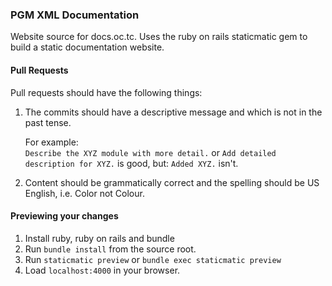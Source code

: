 ### PGM XML Documentation

Website source for docs.oc.tc. Uses the ruby on rails staticmatic gem to build a static documentation website.


#### Pull Requests

Pull requests should have the following things:

1. The commits should have a descriptive message and which is not in the past tense.
   
   For example:  
   `Describe the XYZ module with more detail.` or `Add detailed description for XYZ.` is good, but: `Added XYZ.` isn't.
   
2. Content should be grammatically correct and the spelling should be US English, i.e. Color not Colour.


#### Previewing your changes

1. Install ruby, ruby on rails and bundle
2. Run `bundle install` from the source root.
3. Run `staticmatic preview` or `bundle exec staticmatic preview`
4. Load `localhost:4000` in your browser.
